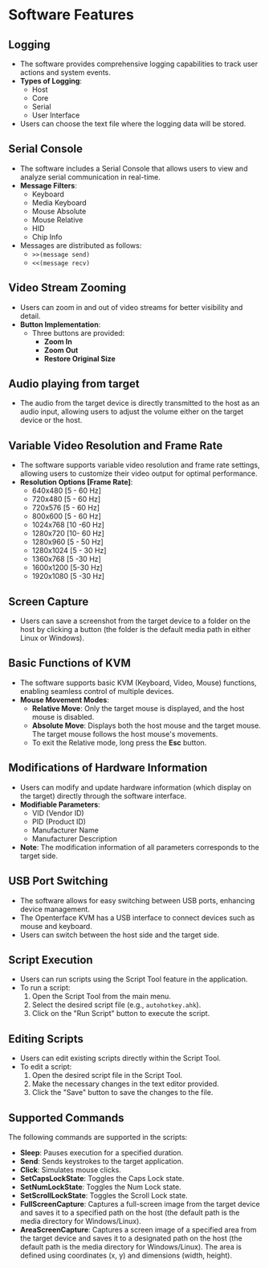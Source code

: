 # Software Features

## Logging
- The software provides comprehensive logging capabilities to track user actions and system events.
- **Types of Logging**: 
  - Host
  - Core
  - Serial
  - User Interface
- Users can choose the text file where the logging data will be stored.

## Serial Console
- The software includes a Serial Console that allows users to view and analyze serial communication in real-time.
- **Message Filters**: 
  - Keyboard
  - Media Keyboard
  - Mouse Absolute
  - Mouse Relative
  - HID
  - Chip Info
- Messages are distributed as follows: 
  - `>>(message send)` 
  - `<<(message recv)`

## Video Stream Zooming
- Users can zoom in and out of video streams for better visibility and detail.
- **Button Implementation**: 
  - Three buttons are provided: 
    - **Zoom In**
    - **Zoom Out**
    - **Restore Original Size**

##  Audio playing from target
- The audio from the target device is directly transmitted to the host as an audio input, allowing users to adjust the volume either on the target device or the host.

## Variable Video Resolution and Frame Rate
- The software supports variable video resolution and frame rate settings, allowing users to customize their video output for optimal performance.
- **Resolution Options [Frame Rate]**: 
  - 640x480 [5 - 60 Hz]
  - 720x480 [5 - 60 Hz]
  - 720x576 [5 - 60 Hz]
  - 800x600 [5 - 60 Hz]
  - 1024x768 [10 -60 Hz]
  - 1280x720 [10- 60 Hz]
  - 1280x960 [5 - 50 Hz]
  - 1280x1024 [5 - 30 Hz]
  - 1360x768 [5 -30 Hz]
  - 1600x1200 [5-30 Hz]
  - 1920x1080 [5 -30 Hz]

## Screen Capture
- Users can save a screenshot from the target device to a folder on the host by clicking a button (the folder is the default media path in either Linux or Windows).

## Basic Functions of KVM
- The software supports basic KVM (Keyboard, Video, Mouse) functions, enabling seamless control of multiple devices.
- **Mouse Movement Modes**:
  - **Relative Move**: Only the target mouse is displayed, and the host mouse is disabled.
  - **Absolute Move**: Displays both the host mouse and the target mouse. The target mouse follows the host mouse's movements.
  - To exit the Relative mode, long press the **Esc** button.

## Modifications of Hardware Information
- Users can modify and update hardware information (which display on the target) directly through the software interface.
- **Modifiable Parameters**:
  - VID (Vendor ID)
  - PID (Product ID)
  - Manufacturer Name
  - Manufacturer Description
- **Note**: The modification information of all parameters corresponds to the target side.

## USB Port Switching
- The software allows for easy switching between USB ports, enhancing device management.
- The Openterface KVM has a USB interface to connect devices such as mouse and keyboard.
- Users can switch between the host side and the target side.

## Script Execution
- Users can run scripts using the Script Tool feature in the application.
- To run a script:
  1. Open the Script Tool from the main menu.
  2. Select the desired script file (e.g., `autohotkey.ahk`).
  3. Click on the "Run Script" button to execute the script.

## Editing Scripts
- Users can edit existing scripts directly within the Script Tool.
- To edit a script:
  1. Open the desired script file in the Script Tool.
  2. Make the necessary changes in the text editor provided.
  3. Click the "Save" button to save the changes to the file.

## Supported Commands
The following commands are supported in the scripts:
- **Sleep**: Pauses execution for a specified duration.
- **Send**: Sends keystrokes to the target application.
- **Click**: Simulates mouse clicks.
- **SetCapsLockState**: Toggles the Caps Lock state.
- **SetNumLockState**: Toggles the Num Lock state.
- **SetScrollLockState**: Toggles the Scroll Lock state.
- **FullScreenCapture**: Captures a full-screen image from the target device and saves it to a specified path on the host (the default path is the media directory for Windows/Linux).
- **AreaScreenCapture**: Captures a screen image of a specified area from the target device and saves it to a designated path on the host (the default path is the media directory for Windows/Linux). The area is defined using coordinates (x, y) and dimensions (width, height).